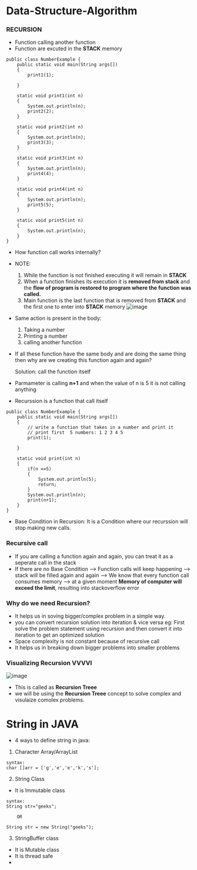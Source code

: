 # Data-Structure-Algorithm
### RECURSION
- Function calling another function
- Function are excuted in the **STACK** memory
```
public class NumberExample {
    public static void main(String args[])
    {
        print1(1);

    }

    static void print1(int n)
    {
        System.out.println(n);
        print2(2);
    }

    static void print2(int n)
    {
        System.out.println(n);
        print3(3);
    }

    static void print3(int n)
    {
        System.out.println(n);
        print4(4);
    }

    static void print4(int n)
    {
        System.out.println(n);
        print5(5);
    }
    
    static void print5(int n)
    {
        System.out.println(n);
    }
}

```
- How function call works internally?
- NOTE:
    1. While the function is not finished executing it will remain in **STACK**
    2. When a function finishes its execution it is **removed from stack** and the **flow of program is restored to program where the function was called.**
    3. Main function is the last function that is removed from **STACK** and the first one to enter into **STACK** memory
        ![image](https://user-images.githubusercontent.com/61123137/169643698-1dc8b384-2d37-4e2d-a47b-16d1afe78072.png)
        
 - Same action is present in the body:
   1. Taking a number
   2. Printing a number 
   3. calling another function

- If all these function have the same body and are doing the same thing then why are we creating this function again and again?

  Solution: call the function itself
  
- Parmameter is calling **n+1** and when the value of n is 5 it is not calling anything
- Recurssion is a function that call itself

```
public class NumberExample {
    public static void main(String args[])
    {
        // write a function that takes in a number and print it
        // print first  5 numbers: 1 2 3 4 5
        print(1);

    }

    static void print(int n)
    {
        if(n ==5)
        {
            System.out.println(5);
            return;
        }
        System.out.println(n);
        print(n+1);
    }
}
```

- Base Condition in Recursion:
   It is a Condition where our recurssion will stop making new calls. 
   
### Recursive call
- If you are calling a function again and again, you can treat it as a seperate call in the stack
- If there are no Base Condition --> Function calls will keep happening --> stack will be filled again and again --> We know that every function call consumes memory
  --> at a given moment **Memory of computer will exceed the limit**, resulting into stackoverflow error
  
### Why do we need Recursion?
- It helps us in soving bigger/complex problem in a simple way.
- you can convert recursion solution into iteration & vice versa
    eg: First solve the problem statement using recursion and then convert it into iteration to get an optimized solution
- Space complexity is not constant because of recursive call
- It helps us in breaking down bigger problems into smaller problems

### Visualizing Recursion   VVVVI
![image](https://user-images.githubusercontent.com/61123137/169655835-0d6a6a77-7477-4deb-bc46-5f572f8dc933.png)

- This is called as **Recursion Treee**
- we will be using the **Recursion Treee** concept to solve complex and visulaize comolex problems.



# String in JAVA

- 4 ways to define string in java:
1. Character Array/ArrayList
```
syntax:
char []arr = ['g','e','e','k','s'];
```

2. String Class
- It is Immutable class
```
syntax:
String str="geeks";

    OR
    
String str = new String("geeks");
```

3. StringBuffer class
- It is Mutable class
- It is thread safe
-





  


